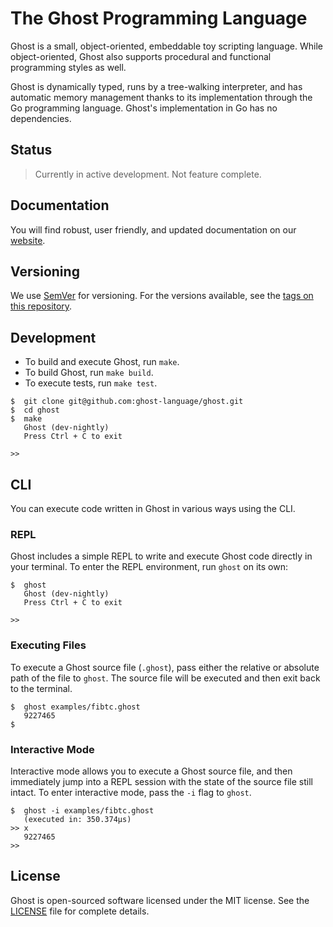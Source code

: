 # The Ghost Programming Language
Ghost is a small, object-oriented, embeddable toy scripting language. While object-oriented, Ghost also supports procedural and functional programming styles as well.

Ghost is dynamically typed, runs by a tree-walking interpreter, and has automatic memory management thanks to its implementation through the Go programming language. Ghost's implementation in Go has no dependencies.

## Status
> Currently in active development. Not feature complete.

## Documentation
You will find robust, user friendly, and updated documentation on our [website](https://ghostlang.org/docs).

## Versioning
We use [SemVer](http://semver.org/) for versioning. For the versions available, see the [tags on this repository](https://github.com/ghost-language/ghost/tags).

## Development
- To build and execute Ghost, run `make`.
- To build Ghost, run `make build`.
- To execute tests, run `make test`.

```
$  git clone git@github.com:ghost-language/ghost.git
$  cd ghost
$  make
   Ghost (dev-nightly)
   Press Ctrl + C to exit

>>
```

## CLI
You can execute code written in Ghost in various ways using the CLI.

### REPL
Ghost includes a simple REPL to write and execute Ghost code directly in your terminal. To enter the REPL environment, run `ghost` on its own:

```
$  ghost
   Ghost (dev-nightly)
   Press Ctrl + C to exit

>>
```

### Executing Files
To execute a Ghost source file (`.ghost`), pass either the relative or absolute path of the file to `ghost`. The source file will be executed and then exit back to the terminal.

```
$  ghost examples/fibtc.ghost
   9227465
$
```

### Interactive Mode
Interactive mode allows you to execute a Ghost source file, and then immediately jump into a REPL session with the state of the source file still intact. To enter interactive mode, pass the `-i` flag to `ghost`.

```
$  ghost -i examples/fibtc.ghost
   (executed in: 350.374µs)
>> x
   9227465
>>
```

## License
Ghost is open-sourced software licensed under the MIT license. See the [LICENSE](LICENSE) file for complete details.
